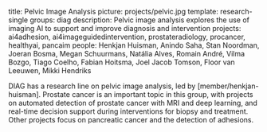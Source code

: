 title: Pelvic Image Analysis
picture: projects/pelvic.jpg
template: research-single
groups: diag
description: Pelvic image analysis explores the use of imaging AI to support and improve diagnosis and intervention
projects: ai4adhesion, ai4imageguidedintervention, prostateradiology, procancer, healthyai, pancaim
people: Henkjan Huisman, Anindo Saha, Stan Noordman, Joeran Bosma, Megan Schuurmans, Natália Alves, Romain André, Vilma Bozgo, Tiago Coelho, Fabian Hoitsma, Joel Jacob Tomson, Floor van Leeuwen, Mikki Hendriks

DIAG has a research line on pelvic image analysis, led by [member/henkjan-huisman]. Prostate cancer is an important topic in this group, with projects on automated detection of prostate cancer with MRI and deep learning, and real-time decision support during interventions for biopsy and treatment. Other projects focus on pancreatic cancer and the detection of adhesions.
